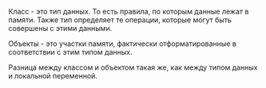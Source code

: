 
Класс - это тип данных. То есть правила, по которым данные лежат в памяти. Также тип определяет те операции, которые могут быть совершены с этими данными.

Объекты - это участки памяти, фактически отформатированные в соответствии с этим типом данных.

Разница между классом и объектом такая же, как между типом данных и локальной переменной.